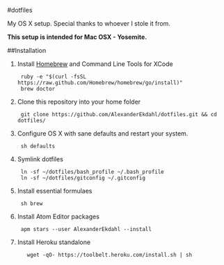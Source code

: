 #dotfiles

My OS X setup. Special thanks to whoever I stole it from.

**This setup is intended for Mac OSX - Yosemite.**

##Installation

1. Install [Homebrew](http://mxcl.github.com/homebrew/) and Command Line Tools for XCode

        ruby -e "$(curl -fsSL https://raw.github.com/Homebrew/homebrew/go/install)"
        brew doctor

1. Clone this repository into your home folder

        git clone https://github.com/AlexanderEkdahl/dotfiles.git && cd dotfiles/

1. Configure OS X with sane defaults and restart your system.

        sh defaults

1. Symlink dotfiles

        ln -sf ~/dotfiles/bash_profile ~/.bash_profile
        ln -sf ~/dotfiles/gitconfig ~/.gitconfig

1. Install essential formulaes

        sh brew

1. Install Atom Editor packages

        apm stars --user AlexanderEkdahl --install

1. Install Heroku standalone

	      wget -qO- https://toolbelt.heroku.com/install.sh | sh
